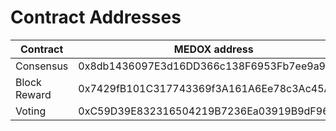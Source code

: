 # Contract Addresses

| Contract     | MEDOX address                              | MEDOX Testnet address                     |
| ------------ | ------------------------------------------- | ------------------------------------------ |
| Consensus    | 0x8db1436097E3d16DD366c138F6953Fb7ee9a96Ad  | 0x2ba93F86c001d3Fb79985d7e38D0c947265147c3 |
| Block Reward | 0x7429fB101C317743369f3A161A6Ee78c3Ac45ADd  | 0xD7932A1985640fCB665B91E6D86F111335641FD5 |
| Voting       | 0xC59D39E832316504219B7236Ea03919B9dF96FDD  | 0x90d5c9E9954C61A5f9d29B9C6e1e75867e7c60B5 |
